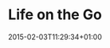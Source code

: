 ---
clipterms:
- Camera Movement
- Montage
commentary: ''
date: '2015-02-03T11:29:34+01:00'
director_first: Dziga
director_last: Vertov
film: The Man With the Movie Camera
length: '1:35'
quicktime: life_on_the_go.mov
source: 1996 Image Entertainment
thumb: http://ccnmtl.columbia.edu/projects/filmglossary/web/thumbs/life_on_the_go.jpg
title: Life on the Go
year: '1929'
---